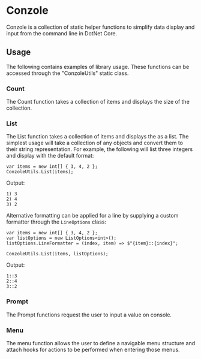 # Conzole
Conzole is a collection of static helper functions to simplify data display and input from the command line in DotNet Core.

## Usage
The following contains examples of library usage. These functions can be accessed through the "ConzoleUtils" static class.

### Count
The Count function takes a collection of items and displays the size of the collection.

### List
The List function takes a collection of items and displays the as a list. The simplest usage will take a collection of any objects and convert them to their string representation. For example, the following will list three integers and display with the default format:
```
var items = new int[] { 3, 4, 2 };
ConzoleUtils.List(items);
```
Output:
```
1) 3
2) 4
3) 2
```
Alternative formatting can be applied for a line by supplying a custom formatter through the `LineOptions` class:
```
var items = new int[] { 3, 4, 2 };
var listOptions = new ListOptions<int>();
listOptions.LineFormatter = (index, item) => $"{item}::{index}";

ConzoleUtils.List(items, listOptions);
```
Output:
```
1::3
2::4
3::2
```

### Prompt
The Prompt functions request the user to input a value on console.

### Menu
The menu function allows the user to define a navigable menu structure and attach hooks for actions to be performed when entering those menus.
